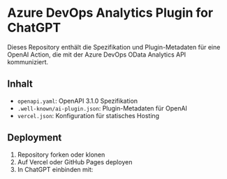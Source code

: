 # Azure DevOps Analytics Plugin for ChatGPT

Dieses Repository enthält die Spezifikation und Plugin-Metadaten für eine OpenAI Action, die mit der Azure DevOps OData Analytics API kommuniziert.

## Inhalt
- `openapi.yaml`: OpenAPI 3.1.0 Spezifikation
- `.well-known/ai-plugin.json`: Plugin-Metadaten für OpenAI
- `vercel.json`: Konfiguration für statisches Hosting

## Deployment

1. Repository forken oder klonen
2. Auf Vercel oder GitHub Pages deployen
3. In ChatGPT einbinden mit:
